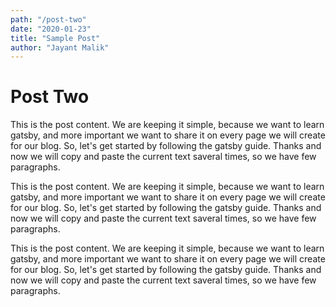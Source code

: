 ```yaml
---
path: "/post-two"
date: "2020-01-23"
title: "Sample Post"
author: "Jayant Malik"
---
```


# Post Two

This is the post content. We are keeping it simple, because we want to learn gatsby, and more important we want to share it on every page we will create for our blog. So, let's get started by following the gatsby guide. Thanks and now we will copy and paste the current text saveral times, so we have few paragraphs.

This is the post content. We are keeping it simple, because we want to learn gatsby, and more important we want to share it on every page we will create for our blog. So, let's get started by following the gatsby guide. Thanks and now we will copy and paste the current text saveral times, so we have few paragraphs.

This is the post content. We are keeping it simple, because we want to learn gatsby, and more important we want to share it on every page we will create for our blog. So, let's get started by following the gatsby guide. Thanks and now we will copy and paste the current text saveral times, so we have few paragraphs.
